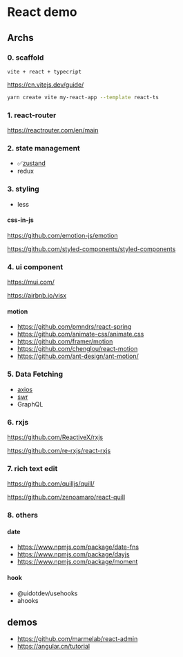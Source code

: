 # React demo

## Archs

### 0. scaffold

`vite + react + typecript`

<https://cn.vitejs.dev/guide/>

```bash
yarn create vite my-react-app --template react-ts
```

### 1. react-router

<https://reactrouter.com/en/main>

### 2. state management

- ✅[zustand](https://github.com/pmndrs/zustand)
- redux

### 3. styling

- less

#### css-in-js

https://github.com/emotion-js/emotion

https://github.com/styled-components/styled-components

### 4. ui component

https://mui.com/

https://airbnb.io/visx

#### motion

- https://github.com/pmndrs/react-spring
- https://github.com/animate-css/animate.css
- https://github.com/framer/motion
- https://github.com/chenglou/react-motion
- https://github.com/ant-design/ant-motion/

### 5. Data Fetching

- [axios](https://github.com/axios/axios)
- [swr](https://github.com/vercel/swr)
- GraphQL

### 6. rxjs

https://github.com/ReactiveX/rxjs

https://github.com/re-rxjs/react-rxjs

### 7. rich text edit

https://github.com/quilljs/quill/

https://github.com/zenoamaro/react-quill

### 8. others

#### date

- https://www.npmjs.com/package/date-fns
- https://www.npmjs.com/package/dayjs
- https://www.npmjs.com/package/moment

#### hook

- @uidotdev/usehooks
- ahooks

## demos

- https://github.com/marmelab/react-admin
- https://angular.cn/tutorial
